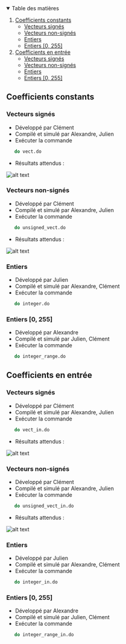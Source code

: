 <details open="open">
  <summary>Table des matières</summary>
  <ol>
    <li>
      <a href="#coefficients-constants">Coefficients constants</a>
      <ul>
        <li><a href="#vecteurs-signés">Vecteurs signés</a></li>
        <li><a href="#vecteurs-non-signés">Vecteurs non-signés</a></li>
        <li><a href="#entiers">Entiers</a></li>
        <li><a href="#entiers-0-255">Entiers [0, 255]</a></li>
      </ul>
    </li>
    <li>
      <a href="#coefficients-en-entrée">Coefficients en entrée</a>
      <ul>
        <li><a href="#vecteurs-signés+1">Vecteurs signés</a></li>
        <li><a href="#vecteurs-non-signés-1">Vecteurs non-signés</a></li>
        <li><a href="#entiers-1">Entiers</a></li>
        <li><a href="#entiers-0-255-1">Entiers [0, 255]</a></li>
      </ul>
    </li>
  </ol>
</details>

## Coefficients constants
### Vecteurs signés
- Développé par Clément
- Compilé et simulé par Alexandre, Julien
- Exécuter la commande
```sh
   do vect.do
   ```
- Résultats attendus : 

![alt text](https://github.com/alexandre-humbert/FPGA-TSE/blob/main/sim_images/resultat_vecto_do.png?raw=true)

### Vecteurs non-signés
- Développé par Clément
- Compilé et simulé par Alexandre, Julien
- Exécuter la commande
```sh
   do unsigned_vect.do
   ```
- Résultats attendus : 

![alt text](https://github.com/alexandre-humbert/FPGA-TSE/blob/main/sim_images/resultat_u_vect_do.png?raw=true)

### Entiers
- Développé par Julien
- Compilé et simulé par Alexandre, Clément
- Exécuter la commande
```sh
   do integer.do
   ```
### Entiers [0, 255]
- Développé par Alexandre
- Compilé et simulé par Julien, Clément
- Exécuter la commande
```sh
   do integer_range.do
   ```


## Coefficients en entrée
### Vecteurs signés
- Développé par Clément
- Compilé et simulé par Alexandre, Julien
- Exécuter la commande
```sh
   do vect_in.do
   ```
- Résultats attendus : 

![alt text](https://github.com/alexandre-humbert/FPGA-TSE/blob/main/sim_images/resultat_vect_in.png?raw=true)
   
   
### Vecteurs non-signés
- Développé par Clément
- Compilé et simulé par Alexandre, Julien
- Exécuter la commande
```sh
   do unsigned_vect_in.do
   ```
- Résultats attendus : 

![alt text](https://github.com/alexandre-humbert/FPGA-TSE/blob/main/sim_images/resultat_u_vect_in.png?raw=true)
   
### Entiers
- Développé par Julien
- Compilé et simulé par Alexandre, Clément
- Exécuter la commande
```sh
   do integer_in.do
   ```
### Entiers [0, 255]
- Développé par Alexandre
- Compilé et simulé par Julien, Clément
- Exécuter la commande
```sh
   do integer_range_in.do
   ```

